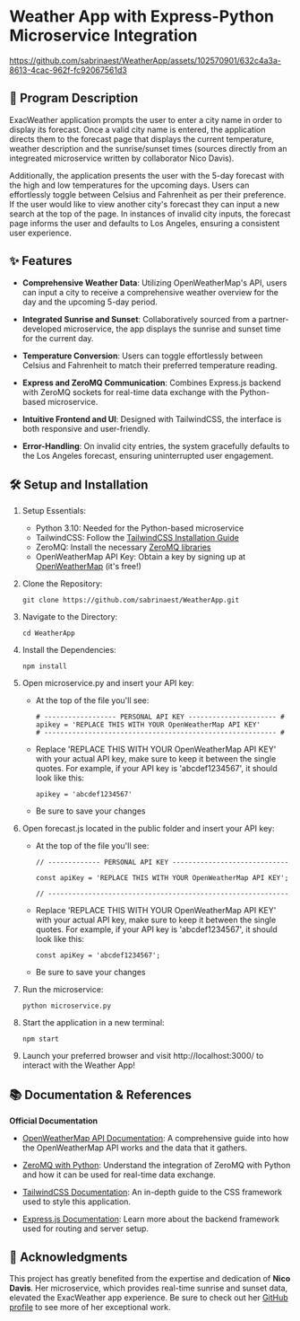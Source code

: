 # Weather App with Express-Python Microservice Integration

https://github.com/sabrinaest/WeatherApp/assets/102570901/632c4a3a-8613-4cac-962f-fc92067561d3

## 📝 Program Description

ExacWeather application prompts the user to enter a city name in order to display its forecast. Once a valid city name is entered, the application directs them to the forecast page that displays the current temperature, weather description and the sunrise/sunset times (sources directly from an integreated microservice written by collaborator Nico Davis). 

Additionally, the application presents the user with the 5-day forecast with the high and low temperatures for the upcoming days. Users can effortlessly toggle between Celsius and Fahrenheit as per their preference. If the user would like to view another city's forecast they can input a new search at the top of the page. In instances of invalid city inputs, the forecast page informs the user and defaults to Los Angeles, ensuring a consistent user experience. 

## ✨ Features

* **Comprehensive Weather Data**: Utilizing OpenWeatherMap's API, users can input a city to receive a comprehensive weather overview for the day and the upcoming 5-day period.
  
* **Integrated Sunrise and Sunset**: Collaboratively sourced from a partner-developed microservice, the app displays the sunrise and sunset time for the current day.
  
* **Temperature Conversion**: Users can toggle effortlessly between Celsius and Fahrenheit to match their preferred temperature reading.
  
* **Express and ZeroMQ Communication**: Combines Express.js backend with ZeroMQ sockets for real-time data exchange with the Python-based microservice.
  
* **Intuitive Frontend and UI**: Designed with TailwindCSS, the interface is both responsive and user-friendly.
  
* **Error-Handling**: On invalid city entries, the system gracefully defaults to the Los Angeles forecast, ensuring uninterrupted user engagement.

## 🛠️ Setup and Installation

1. Setup Essentials:
   * Python 3.10: Needed for the Python-based microservice
   * TailwindCSS: Follow the [TailwindCSS Installation Guide](https://tailwindcss.com/docs/installation)
   * ZeroMQ: Install the necessary [ZeroMQ libraries](https://zeromq.org/languages/python)  
   * OpenWeatherMap API Key: Obtain a key by signing up at [OpenWeatherMap](https://openweathermap.org) (it's free!) 

2. Clone the Repository:

   ```
   git clone https://github.com/sabrinaest/WeatherApp.git
   ```

3. Navigate to the Directory:

   ```
   cd WeatherApp
   ```

4. Install the Dependencies:

   ```
   npm install
   ```

5. Open microservice.py and insert your API key:
   * At the top of the file you'll see:
     
     ```
     # ------------------ PERSONAL API KEY ---------------------- # 
     apikey = 'REPLACE THIS WITH YOUR OpenWeatherMap API KEY'
     # ---------------------------------------------------------- #
     ```
   
   * Replace 'REPLACE THIS WITH YOUR OpenWeatherMap API KEY' with your actual API key, make sure to keep it between the single quotes. For example, if your API key is 'abcdef1234567', it should look like this:

     ```
     apikey = 'abcdef1234567'
     ```

   * Be sure to save your changes
     
6. Open forecast.js located in the public folder and insert your API key:
   * At the top of the file you'll see:

     ```
     // ------------- PERSONAL API KEY -----------------------------

     const apiKey = 'REPLACE THIS WITH YOUR OpenWeatherMap API KEY';

     // ------------------------------------------------------------
     ```

    * Replace 'REPLACE THIS WITH YOUR OpenWeatherMap API KEY' with your actual API key, make sure to keep it between the single quotes. For example, if your API key is 'abcdef1234567', it should look like this:
  
      ```
      const apiKey = 'abcdef1234567';
      ```

    * Be sure to save your changes

7. Run the microservice:

   ```
   python microservice.py
   ```

8. Start the application in a new terminal:

   ```
   npm start
   ```

9. Launch your preferred browser and visit http://localhost:3000/ to interact with the Weather App!
   

## 📚 Documentation & References

**Official Documentation**

* [OpenWeatherMap API Documentation](https://openweathermap.org/api/one-call-3): A comprehensive guide into how the OpenWeatherMap API works and the data that it gathers.

* [ZeroMQ with Python](https://zeromq.org/languages/python/): Understand the integration of ZeroMQ with Python and how it can be used for real-time data exchange.

* [TailwindCSS Documentation](https://tailwindcss.com/docs/installation): An in-depth guide to the CSS framework used to style this application.

* [Express.js Documentation](https://expressjs.com/en/guide/routing.html): Learn more about the backend framework used for routing and server setup.

## 🤝 Acknowledgments

This project has greatly benefited from the expertise and dedication of **Nico Davis**. Her microservice, which provides real-time sunrise and sunset data, elevated the ExacWeather app experience. Be sure to check out her [GitHub profile](https://github.com/baedirin) to see more of her exceptional work.
